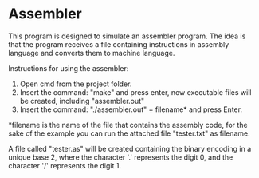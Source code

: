# Assembler
This program is designed to simulate an assembler program. The idea is that the program receives a file containing instructions in assembly language and converts them to machine language.

Instructions for using the assembler: 
1. Open cmd from the project folder.
2. Insert the command: "make" and press enter, now executable files will be created, including "assembler.out"
3. Insert the command: "./assembler.out" + filename* and press Enter.

*filename is the name of the file that contains the assembly code, for the sake of the example you can run the attached file "tester.txt" as filename.

A file called "tester.as" will be created containing the binary encoding in a unique base 2, where the character '.' represents the digit 0, and the character '/' represents the digit 1.
